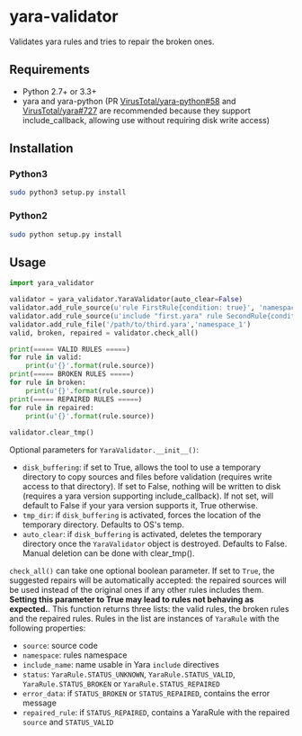 # yara-validator

Validates yara rules and tries to repair the broken ones.

## Requirements
  * Python 2.7+ or 3.3+
  * yara and yara-python (PR [VirusTotal/yara-python#58](https://github.com/VirusTotal/yara-python/pull/58) and [VirusTotal/yara#727](https://github.com/VirusTotal/yara/pull/727) are recommended because they support include_callback, allowing use without requiring disk write access)

## Installation

### Python3 

```bash
sudo python3 setup.py install
```
### Python2

```bash
sudo python setup.py install
```

## Usage
```python
import yara_validator

validator = yara_validator.YaraValidator(auto_clear=False)
validator.add_rule_source(u'rule FirstRule{condition: true}', 'namespace_1','first.yara')
validator.add_rule_source(u'include "first.yara" rule SecondRule{condition: true}')
validator.add_rule_file('/path/to/third.yara','namespace_1')
valid, broken, repaired = validator.check_all()

print(===== VALID RULES =====)
for rule in valid:
    print(u'{}'.format(rule.source))
print(===== BROKEN RULES =====)
for rule in broken:
    print(u'{}'.format(rule.source))
print(===== REPAIRED RULES =====)
for rule in repaired:
    print(u'{}'.format(rule.source))
    
validator.clear_tmp()
```
Optional parameters for `YaraValidator.__init__()`:
 * `disk_buffering`: if set to True, allows the tool to use a temporary directory to copy sources and files before validation (requires write access to that directory). If set to False, nothing will be written to disk (requires a yara version supporting include_callback). If not set, will default to False if your yara version supports it, True otherwise.
 * `tmp_dir`: if `disk_buffering` is activated, forces the location of the temporary directory. Defaults to OS's temp.
 * `auto_clear`: if `disk_buffering` is activated, deletes the temporary directory once the `YaraValidator` object is destroyed. Defaults to False. Manual deletion can be done with clear_tmp().

`check_all()` can take one optional boolean parameter. If set to `True`, the suggested repairs will be automatically accepted: the repaired sources will be used instead of the original ones if any other rules includes them. **Setting this parameter to True may lead to rules not behaving as expected.**.
This function returns three lists: the valid rules, the broken rules and the repaired rules.
Rules in the list are instances of `YaraRule` with the following properties:
 * `source`: source code
 * `namespace`: rules namespace
 * `include_name`: name usable in Yara `include` directives
 * `status`: `YaraRule.STATUS_UNKNOWN`, `YaraRule.STATUS_VALID`, `YaraRule.STATUS_BROKEN` or `YaraRule.STATUS_REPAIRED`
 * `error_data`: if `STATUS_BROKEN` or `STATUS_REPAIRED`, contains the error message
 * `repaired_rule`: if `STATUS_REPAIRED`, contains a YaraRule with the repaired `source` and `STATUS_VALID`

